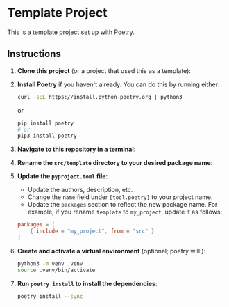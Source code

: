 # Template Project

This is a template project set up with Poetry.

## Instructions

1. **Clone this project** (or a project that used this as a template):

2. **Install Poetry** if you haven't already. You can do this by running either:
    ```bash
    curl -sSL https://install.python-poetry.org | python3 -
    ```
    or
    ```bash
    pip install poetry
    # or
    pip3 install poetry
    ```

3. **Navigate to this repository in a terminal**:

4. **Rename the `src/template` directory to your desired package name**:

5. **Update the `pyproject.toml` file**:
    - Update the authors, description, etc.
    - Change the `name` field under `[tool.poetry]` to your project name.
    - Update the `packages` section to reflect the new package name. For example, if you rename `template` to `my_project`, update it as follows:
    ```toml
    packages = [
        { include = "my_project", from = "src" }
    ]
    ```

6. **Create and activate a virtual environment** (optional; poetry will ):
    ```bash
    python3 -m venv .venv
    source .venv/bin/activate
    ```

6. **Run `poetry install` to install the dependencies**:
    ```bash
    poetry install --sync
    ```